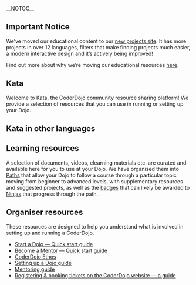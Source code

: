 \_\_NOTOC\_\_

## Important Notice

We’ve moved our educational content to our [new projects
site](https://projects.raspberrypi.org/en/coderdojo). It has more
projects in over 12 languages, filters that make finding projects much
easier, a modern interactive design and it’s actively being improved\!

Find out more about why we’re moving our educational resources
[here](https://coderdojo.com/2018/09/07/launching-our-new-projects-site/).

## Kata

Welcome to Kata, the CoderDojo community resource sharing platform\! We
provide a selection of resources that you can use in running or setting
up your Dojo.

## Kata in other languages

## Learning resources

A selection of documents, videos, elearning materials etc. are curated
and available here for you to use at your Dojo. We have organised them
into [Paths](Path.md) that allow your Dojo to follow a course
through a particular topic moving from beginner to advanced levels, with
supplementary resources and suggested projects, as well as the
[badges](badge.md) that can likely be awarded to
[Ninjas](Ninja.md) that progress through the path.

## Organiser resources

These resources are designed to help you understand what is involved in
setting up and running a CoderDojo.

  - [Start a Dojo — Quick start guide](Start_a_Dojo.md)
  - [Become a Mentor — Quick start guide](Become_a_Mentor.md)
  - [CoderDojo Ethos](ECHO.md)
  - [Setting up a Dojo guide](Dojo_Guide.md)
  - [Mentoring guide](Mentors_and_Volunteers_Information.md)
  - [Registering & booking tickets on the CoderDojo website — a
    guide](Parents_Booking_Guide.md)
